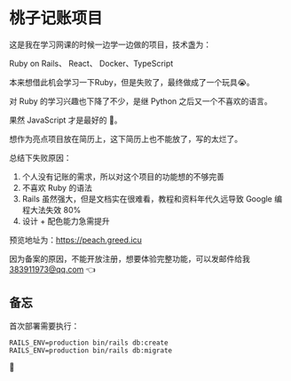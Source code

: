 # 桃子记账项目

这是我在学习网课的时候一边学一边做的项目，技术盏为：

Ruby on Rails、 React、 Docker、TypeScript

本来想借此机会学习一下Ruby，但是失败了，最终做成了一个玩具😭。

对 Ruby 的学习兴趣也下降了不少，是继 Python 之后又一个不喜欢的语言。

果然 JavaScript 才是最好的 🎉。

想作为亮点项目放在简历上，这下简历上也不能放了，写的太烂了。

总结下失败原因：

1. 个人没有记账的需求，所以对这个项目的功能想的不够完善
2. 不喜欢 Ruby 的语法
3. Rails 虽然强大，但是文档实在很难看，教程和资料年代久远导致 Google 编程大法失效 80%
4. 设计 + 配色能力急需提升

预览地址为：https://peach.greed.icu

因为备案的原因，不能开放注册，想要体验完整功能，可以发邮件给我 383911973@qq.com 👈

## 备忘

首次部署需要执行：

```
RAILS_ENV=production bin/rails db:create
RAILS_ENV=production bin/rails db:migrate
```
👋